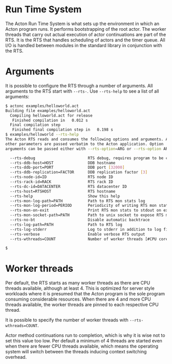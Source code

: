 # Run Time System

The Acton Run Time System is what sets up the environment in which an Acton program runs. It performs bootstrapping of the root actor. The worker threads that carry out actual execution of actor continuations are part of the RTS. It is the RTS that handles scheduling of actors and the timer queue. All I/O is handled between modules in the standard library in conjunction with the RTS.

# Arguments

It is possible to configure the RTS through a number of arguments. All arguments to the RTS start with `--rts-`. Use `--rts-help` to see a list of all arguments:

```sh
$ actonc examples/helloworld.act
Building file examples/helloworld.act
  Compiling helloworld.act for release
   Finished compilation in   0.012 s
  Final compilation step
   Finished final compilation step in   0.198 s
$ examples/helloworld --rts-help
The Acton RTS reads and consumes the following options and arguments. All
other parameters are passed verbatim to the Acton application. Option
arguments can be passed either with --rts-option=ARG or --rts-option ARG

  --rts-debug                       RTS debug, requires program to be compiled with --optimize Debug
  --rts-ddb-host=HOST               DDB hostname
  --rts-ddb-port=PORT               DDB port [32000]
  --rts-ddb-replication=FACTOR      DDB replication factor [3]
  --rts-node-id=ID                  RTS node ID
  --rts-rack-id=RACK                RTS rack ID
  --rts-dc-id=DATACENTER            RTS datacenter ID
  --rts-host=RTSHOST                RTS hostname
  --rts-help                        Show this help
  --rts-mon-log-path=PATH           Path to RTS mon stats log
  --rts-mon-log-period=PERIOD       Periodicity of writing RTS mon stats log entry
  --rts-mon-on-exit                 Print RTS mon stats to stdout on exit
  --rts-mon-socket-path=PATH        Path to unix socket to expose RTS mon stats
  --rts-no-bt                       Disable automatic backtrace
  --rts-log-path=PATH               Path to RTS log
  --rts-log-stderr                  Log to stderr in addition to log file
  --rts-verbose                     Enable verbose RTS output
  --rts-wthreads=COUNT              Number of worker threads [#CPU cores]

$
```

# Worker threads

Per default, the RTS starts as many worker threads as there are CPU threads available, although at least 4. This is optimized for server style workloads where it is presumed that the Acton program is the sole program consuming considerable resources. When there are 4 and more CPU threads available, the worker threads are pinned to each respective CPU thread.

It is possible to specify the number of worker threads with `--rts-wthreads=COUNT`.

Actor method continuations run to completion, which is why it is wise not to set this value too low. Per default a minimum of 4 threads are started even when there are fewer CPU threads available, which means the operating system will switch between the threads inducing context switching overhead.
